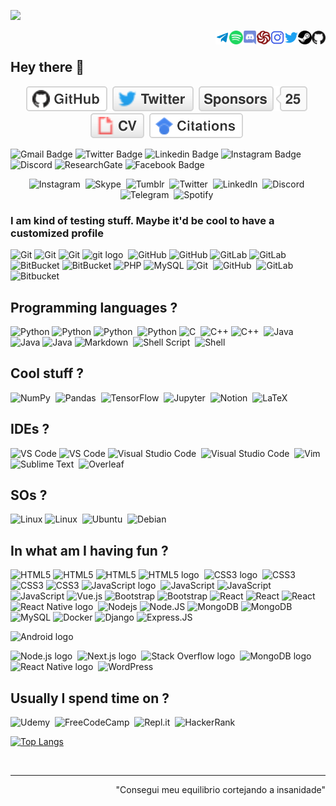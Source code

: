 ![](https://komarev.com/ghpvc/?username=maykcaldas&color=lightgray&style=plastic)
<div>
  <a href="https://github.com/maykcaldas" target="blank"><img align="right" src="profIcons/github.svg" alt="github" width="22px" /></a>&nbsp;
  <a href="" target="blank"><img align="right" src="profIcons/steam.svg" alt="steam" width="22px" /></a>&nbsp;
  <a href="https://twitter.com/kyam888" target="blank"><img align="right" src="profIcons/twitter.svg" alt="twitter" width="22px" /></a>&nbsp;
  <a href="https://instagram.com/kyam888" target="blank"><img align="right" src="profIcons/instagram.svg" alt="instagram" width="22px" /></a>&nbsp;
  <a href="https://www.codewars.com/users/maykcaldas" target="blank"><img align="right" src="profIcons/codewars.svg" alt="codewars" width="22px" /></a>&nbsp;
  <a href="Kyam#5760" target="blank"><img align="right" src="profIcons/discord.svg" alt="discord" width="22px" /></a>&nbsp;
  <a href="https://open.spotify.com/user/2145isvugpczeo2fgz6khel3y" target="blank"><img align="right" alt="Spotify" height="22px" width="22px" src="profIcons/spotify.svg"></a>&nbsp;
  <a href="https://t.me/Kyam888"><img align="right" alt="Telegram" width="22px" src="profIcons/telegram.svg"/></a>&nbsp;
</div>

## Hey there 👋

<div align="center">
  <a href="https://github.com/maykcaldas"><img src="imgs/github.svg" alt="GitHub"></a>&nbsp;
  <a href="https://twitter.com/kyam888"><img src="imgs/twitter.svg" alt="Twitter"></a>&nbsp;
  <a href="https://github.com/maykcaldas"><img src="imgs/sponsors.svg" alt="Sponsors"></a>&nbsp;
  <a href="https://maykcaldas.github.io/cv.html"><img src="imgs/cv.svg" alt="Curriculum Vitae"></a>&nbsp;
  <a href="https://scholar.google.com.br/citations?user=28PtMhIAAAAJ&hl=pt-BR"><img src="imgs/citations.svg" alt="Citations"></a>&nbsp;
</div>

<!-- Usually badges with an style attribute accept: plastic and flat-square -->
![Gmail Badge](https://img.shields.io/badge/-maykcaldas@gmail.com-c14438?style=plastic&logo=Gmail&logoColor=white&link=mailto:maykcaldas@gmail.com)
![Twitter Badge](https://img.shields.io/badge/-kyam888-blue?style=plastic&logo=Twitter&logoColor=white&link=https://twitter.com/kyam888)
![Linkedin Badge](https://img.shields.io/badge/-maykcaldas-blue?style=plastic&logo=Linkedin&logoColor=white&link=https://www.linkedin.com/in/maykcaldas/?originalSubdomain=br/)
![Instagram Badge](https://img.shields.io/badge/-kyam888-red?style=plastic&logo=instagram&logoColor=white&link=https://instagram.com/kyam888/)
![Discord](https://img.shields.io/badge/Discord-black?style=plastic&logo=discord)
![ResearchGate](https://img.shields.io/badge/-ResearchGate-00CCBB?style=plastic&logo=ResearchGate&logoColor=white)
![Facebook Badge](https://img.shields.io/badge/-mayk_caldas-blue?style=plastic&logo=Facebook&logoColor=white&link=https://www.facebook.com/mayk.caldas/)

<div align="center">
  <img alt="Instagram" src="https://img.shields.io/badge/kyam888-%23E4405F.svg?style=plastic&logo=Instagram&logoColor=white"/>&nbsp;
  <img alt="Skype" src="https://img.shields.io/badge/kyam888-%2300AFF0.svg?style=flat-square&logo=Skype&logoColor=white"/>&nbsp;
  <img alt="Tumblr" src="https://img.shields.io/badge/kyam888-%2336465D.svg?style=for-the-badge&logo=Tumblr&logoColor=white"/>&nbsp;
  <img alt="Twitter" src="https://img.shields.io/badge/kyam888-%231DA1F2.svg?style=for-the-badge&logo=Twitter&logoColor=white"/>&nbsp;
  <img alt="LinkedIn" src="https://img.shields.io/badge/Mayk_Caldas-%230077B5.svg?style=for-the-badge&logo=linkedin&logoColor=white"/>&nbsp;
  <img alt="Discord" src="https://img.shields.io/badge/%3CKyam#5760%3E-%237289DA.svg?style=for-the-badge&logo=discord&logoColor=white"/>&nbsp;
  <img alt="Telegram" src="https://img.shields.io/badge/Kyam-2CA5E0?style=for-the-badge&logo=telegram&logoColor=white" />&nbsp;
  <img alt="Spotify" src="https://img.shields.io/badge/Spotify-1ED760?style=for-the-badge&logo=spotify&logoColor=white" />&nbsp;
</div>

### I am kind of testing stuff. Maybe it'd be cool to have a customized profile
![Git](https://img.shields.io/badge/-Git-%23F05032?style=flat-square&logo=git&logoColor=%23ffffff)
![Git](https://img.shields.io/badge/-Git-black?style=plastic&logo=git)
![Git](https://img.shields.io/badge/-Git-black?style=flat-square&logo=git)
<img alt="git logo" src="https://img.shields.io/badge/git-282C34?logo=git&logoColor=F05032" title="git" height="22" />&nbsp;
![GitHub](https://img.shields.io/badge/-GitHub-181717?style=flat-square&logo=github)
![GitHub](https://img.shields.io/badge/-GitHub-181717?style=plastic&logo=github)
![GitLab](https://img.shields.io/badge/-GitLab-FCA121?style=plastic&logo=gitlab)
![GitLab](https://img.shields.io/badge/-GitLab-FCA121?style=flat-square&logo=gitlab)
![BitBucket](https://img.shields.io/badge/-BitBucket-darkblue?style=flat-square&logo=bitbucket)
![BitBucket](https://img.shields.io/badge/-BitBucket-darkblue?style=flat-square&logo=bitbucket)
![PHP](https://img.shields.io/badge/PHP-black?style=flat-square&logo=php)
![MySQL](https://img.shields.io/badge/-MySQL-black?style=flat-square&logo=mysql)
<img alt="Git" src="https://img.shields.io/badge/git-%23F05033.svg?style=for-the-badge&logo=git&logoColor=white"/>&nbsp;
<img alt="GitHub" src="https://img.shields.io/badge/github-%23121011.svg?style=for-the-badge&logo=github&logoColor=white"/>&nbsp;
<img alt="GitLab" src="https://img.shields.io/badge/gitlab-%23181717.svg?style=for-the-badge&logo=gitlab&logoColor=white"/>&nbsp;
<img alt="Bitbucket" src="https://img.shields.io/badge/bitbucket-%230047B3.svg?style=for-the-badge&logo=bitbucket&logoColor=white"/>&nbsp;



## Programming languages ?
![Python](https://img.shields.io/badge/-Python-black?style=flat-square&logo=Python)
![Python](https://img.shields.io/badge/-Python-8fcfd1?style=plastic&logo=Python)
<img alt="Python" src="https://img.shields.io/badge/python-%2314354C.svg?style=for-the-badge&logo=python&logoColor=white"/>&nbsp;
![Python](https://img.shields.io/badge/-Python-black?style=flat-square&logo=Python)
<img alt="C" src="https://img.shields.io/badge/c-%2300599C.svg?style=for-the-badge&logo=c&logoColor=white"/>&nbsp;
![C++](https://img.shields.io/badge/-C++-00599C?style=flat-square&logo=c)
<img alt="C++" src="https://img.shields.io/badge/c++-%2300599C.svg?style=for-the-badge&logo=c%2B%2B&logoColor=white"/>&nbsp;
<img alt="Java" src="https://img.shields.io/badge/java-%23ED8B00.svg?style=for-the-badge&logo=java&logoColor=white"/>&nbsp;
![Java](https://img.shields.io/badge/-java-E34A86?style=flat-square&logo=java)
![Java](https://img.shields.io/badge/Java-orange?style=flat-square&logo=java)
<img alt="Markdown" src="https://img.shields.io/badge/markdown-%23000000.svg?style=for-the-badge&logo=markdown&logoColor=white"/>&nbsp;
<img alt="Shell Script" src="https://img.shields.io/badge/shell_script-%23121011.svg?style=for-the-badge&logo=gnu-bash&logoColor=white"/>&nbsp;
![Shell](https://img.shields.io/badge/-Shell-blasck?style=plastic&logo=Shell)

## Cool stuff ?
<img alt="NumPy" src="https://img.shields.io/badge/numpy-%23013243.svg?style=for-the-badge&logo=numpy&logoColor=white" />&nbsp;
<img alt="Pandas" src="https://img.shields.io/badge/pandas-%23150458.svg?style=for-the-badge&logo=pandas&logoColor=white" />&nbsp;
<img alt="TensorFlow" src="https://img.shields.io/badge/TensorFlow-%23FF6F00.svg?style=for-the-badge&logo=TensorFlow&logoColor=white" />&nbsp;
<img alt="Jupyter" src="https://img.shields.io/badge/Jupyter-%23F37626.svg?style=for-the-badge&logo=Jupyter&logoColor=white" />&nbsp;
<img alt="Notion" src="https://img.shields.io/badge/Notion-%23000000.svg?style=for-the-badge&logo=notion&logoColor=white"/>&nbsp;
<img alt="LaTeX" src="https://img.shields.io/badge/latex-%23008080.svg?style=for-the-badge&logo=latex&logoColor=white"/>&nbsp;



## IDEs ?
![VS Code](https://img.shields.io/badge/-VS%20Code-007ACC?style=flat-square&logo=visual-studio-code)
![VS Code](https://img.shields.io/badge/-VS%20Code-007ACC?style=plastic&logo=visual-studio-code)
<img alt="Visual Studio Code" src="https://img.shields.io/badge/VisualStudioCode-0078d7.svg?style=for-the-badge&logo=visual-studio-code&logoColor=white"/>&nbsp;
<img alt="Visual Studio Code" src="https://img.shields.io/badge/VS%20Code-282C34?logo=visual-studio-code&logoColor=007ACC" title="Visual Studio Code" height="25" />&nbsp;
<img alt="Vim" src="https://img.shields.io/badge/VIM-%2311AB00.svg?style=for-the-badge&logo=vim&logoColor=white"/>&nbsp;
<img alt="Sublime Text" src="https://img.shields.io/badge/sublime_text-%23575757.svg?style=for-the-badge&logo=sublime-text&logoColor=important"/>&nbsp;
![Overleaf](https://img.shields.io/badge/-Overleaf-47A141?logo=Overleaf&style=for-the-badge&logoColor=white)

## SOs ?
![Linux](https://img.shields.io/badge/Linux-black?style=flat-square&logo=linux)
<img alt="Linux" src="https://img.shields.io/badge/Linux-FCC624?style=for-the-badge&logo=linux&logoColor=black">&nbsp;
<img alt="Ubuntu" src="https://img.shields.io/badge/Ubuntu-E95420?style=for-the-badge&logo=ubuntu&logoColor=white" />&nbsp;
<img alt="Debian" src="https://img.shields.io/badge/Debian-D70A53?style=for-the-badge&logo=debian&logoColor=white" />&nbsp;





## In what am I having fun ?

![HTML5](https://img.shields.io/badge/-HTML5-%23E44D27?style=flat-square&logo=html5&logoColor=ffffff)
![HTML5](https://img.shields.io/badge/-HTML5-E34F26?style=flat-square&logo=html5&logoColor=white)
![HTML5](https://img.shields.io/badge/-HTML5-E34F26?style=plastic&logo=html5&logoColor=white)
<img alt="HTML5 logo" src="https://img.shields.io/badge/HTML5-282C34?logo=html5&logoColor=E34F26" title="HTML5" height="22" />&nbsp;
<img alt="CSS3 logo" src="https://img.shields.io/badge/CSS3-282C34?logo=css3&logoColor=1572B6" title="CSS3" height="22" />&nbsp;
![CSS3](https://img.shields.io/badge/-CSS3-1572B6?style=plastic&logo=css3)
![CSS3](https://img.shields.io/badge/-CSS3-1572B6?style=flat-square&logo=css3)
![CSS3](https://img.shields.io/badge/-CSS3-%231572B6?style=flat-square&logo=css3)
<img alt="JavaScript logo" src="https://img.shields.io/badge/JavaScript-282C34?logo=javascript&logoColor=F7DF1E" title="JavaScript" height="25" />&nbsp;
![JavaScript](https://img.shields.io/badge/-JavaScript-black?style=plastic&logo=javascript)
![JavaScript](https://img.shields.io/badge/-JavaScript-black?style=flat-square&logo=javascript)
![JavaScript](https://img.shields.io/badge/-JavaScript-%23F7DF1C?style=flat-square&logo=javascript&logoColor=000000&labelColor=%23F7DF1C&color=%23FFCE5A)
![Vue.js](https://img.shields.io/badge/-Vue.js-%232c3e50?style=flat-square&logo=vue-dot-js)
![Bootstrap](https://img.shields.io/badge/-Bootstrap-563D7C?style=plastic&logo=bootstrap)
![Bootstrap](https://img.shields.io/badge/-Bootstrap-563D7C?style=flat-square&logo=bootstrap)
![React](https://img.shields.io/badge/-React-%23282C34?style=flat-square&logo=react)
![React](https://img.shields.io/badge/-React-black?style=flat-square&logo=react)
![React](https://img.shields.io/badge/-React-3b2e5a?style=plastic&logo=react)
<img alt="React Native logo" src="https://img.shields.io/badge/React Native-282C34?logo=react&logoColor=61DAFB" title="React Native" height="25" />&nbsp;
![Nodejs](https://img.shields.io/badge/-Nodejs-black?style=flat-square&logo=Node.js)
![Node.JS](https://img.shields.io/badge/-Node.JS-black?style=plastic&logo=Node.js) 
![MongoDB](https://img.shields.io/badge/-MongoDB-black?style=plastic&logo=mongodb)
![MongoDB](https://img.shields.io/badge/-MongoDB-black?style=flat-square&logo=mongodb)
![MySQL](https://img.shields.io/badge/-MySQL-black?style=flat-square&logo=mysql)
![Docker](https://img.shields.io/badge/-Docker-black?style=flat-square&logo=docker)
![Django](https://img.shields.io/badge/-Django-092E20?style=plastic&logo=Django)
![Express.JS](https://img.shields.io/badge/-Express.JS-c7b198?style=plastic&logo=Express.JS) 

<img alt="Android logo" src="https://img.shields.io/badge/Android-282C34?logo=android&logoColor=3DDC84" title="Android" height="25" />&nbsp;

<img alt="Node.js logo" src="https://img.shields.io/badge/Node.js-282C34?logo=node.js&logoColor=339933" title="Node.js" height="25" />&nbsp;
<img alt="Next.js logo" src="https://img.shields.io/badge/Next.js-282C34?logo=next.js&logoColor=FFFFFF" title="Next.js" height="25" />&nbsp;
<img alt="Stack Overflow logo" src="https://img.shields.io/badge/Stack%20Overflow-282C34?logo=stackoverflow&logoColor=FE7A16" title="Stack Overflow" height="25" />&nbsp;
<img alt="MongoDB logo" src="https://img.shields.io/badge/MongoDB-282C34?logo=mongodb&logoColor=47A248" title="MongoDB" height="25" />&nbsp;
<img alt="React Native logo" src="https://img.shields.io/badge/React Native-282C34?logo=react&logoColor=61DAFB" title="React Native" height="25" />&nbsp;
<img alt="WordPress" src="https://img.shields.io/badge/WordPress-%23117AC9.svg?style=for-the-badge&logo=WordPress&logoColor=white"/>&nbsp;


## Usually I spend time on ?
<img alt="Udemy" src="https://img.shields.io/badge/Udemy-%23EA5252.svg?style=for-the-badge&logo=Udemy&logoColor=white"/>&nbsp;
<img alt="FreeCodeCamp" src="https://img.shields.io/badge/Freecodecamp-%23123.svg?&style=for-the-badge&logo=freecodecamp&logoColor=green"/>&nbsp;
<img alt="Repl.it" src="https://img.shields.io/badge/Repl.it-%230D101E.svg?style=for-the-badge&logo=Repl.it&logoColor=white"/>&nbsp;
<img alt="HackerRank" src="https://img.shields.io/badge/-Hackerrank-2EC866?style=for-the-badge&logo=HackerRank&logoColor=white"/>&nbsp;


[![Top Langs](https://github-readme-stats.vercel.app/api/top-langs/?username=maykcaldas&layout=compact&theme=dracula)](https://github.com/anuraghazra/github-readme-stats)

<br>
<hr>
<div align="right">"Consegui meu equilibrio cortejando a insanidade"<div>
  
<!--
**maykcaldas/maykcaldas** is a ✨ _special_ ✨ repository because its `README.md` (this file) appears on your GitHub profile.

Here are some ideas to get you started:

- 🔭 I’m currently working on ...
- 🌱 I’m currently learning ...
- 👯 I’m looking to collaborate on ...
- 🤔 I’m looking for help with ...
- 💬 Ask me about ...
- 📫 How to reach me: ...
- 😄 Pronouns: ...
- ⚡ Fun fact: ...

Motivational:
https://github.com/abhisheknaiidu/awesome-github-profile-readme#icons-
https://github.com/Ileriayo/markdown-badges
-->
